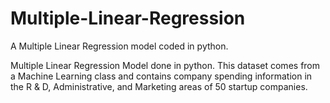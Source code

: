 # Multiple-Linear-Regression
A Multiple Linear Regression model coded in python.

Multiple Linear Regression Model done in python. This dataset comes from a Machine Learning class and contains company spending information in the R & D, Administrative, and Marketing areas of 50 startup companies. 
